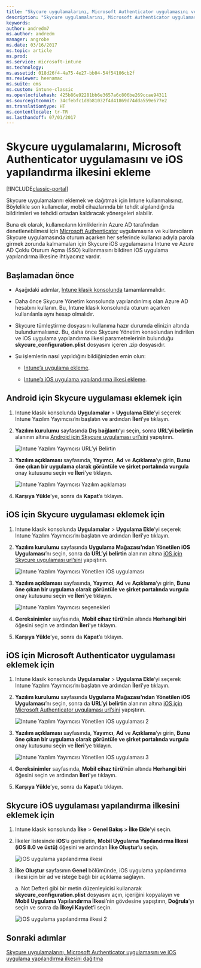```yaml
---
title: "Skycure uygulamalarını, Microsoft Authenticator uygulamasını ve iOS yapılandırma ilkesini ekleme"
description: "Skycure uygulamalarını, Microsoft Authenticator uygulamasını ve iOS yapılandırma ilkesini Intune klasik konsoluna ekleyin."
keywords: 
author: andredm7
ms.author: andredm
manager: angrobe
ms.date: 03/16/2017
ms.topic: article
ms.prod: 
ms.service: microsoft-intune
ms.technology: 
ms.assetid: 018d26f4-4a75-4e27-bb04-54f54106cb2f
ms.reviewer: heenamac
ms.suite: ems
ms.custom: intune-classic
ms.openlocfilehash: 425b86e92281bb6e3657a6c806be269ccae94311
ms.sourcegitcommit: 34cfebfc1d8b81032f4d41869d74dda559e677e2
ms.translationtype: HT
ms.contentlocale: tr-TR
ms.lasthandoff: 07/01/2017
---
```

# <a name="add-skycure-apps-microsoft-authenticator-app-and-ios-configuration-policy"></a>Skycure uygulamalarını, Microsoft Authenticator uygulamasını ve iOS yapılandırma ilkesini ekleme

[!INCLUDE[classic-portal](../includes/classic-portal.md)]

Skycure uygulamalarını eklemek ve dağıtmak için Intune kullanmalısınız. Böylelikle son kullanıcılar, mobil cihazlarında bir tehdit algılandığında bildirimleri ve tehdidi ortadan kaldıracak yönergeleri alabilir.

Buna ek olarak, kullanıcıların kimliklerinin Azure AD tarafından denetlenebilmesi için [Microsoft Authenticator](https://docs.microsoft.com/azure/multi-factor-authentication/end-user/microsoft-authenticator-app-how-to) uygulamasına ve kullanıcıların Skycure uygulamasında oturum açarken her seferinde kullanıcı adıyla parola girmek zorunda kalmamaları için Skycure iOS uygulamasına Intune ve Azure AD Çoklu Oturum Açma (SSO) kullanmasını bildiren iOS uygulama yapılandırma ilkesine ihtiyacınız vardır.

## <a name="before-you-begin"></a>Başlamadan önce

-   Aşağıdaki adımlar, [Intune klasik konsolunda](https://manage.microsoft.com/) tamamlanmalıdır.

-   Daha önce Skycure Yönetim konsolunda yapılandırılmış olan Azure AD hesabını kullanın. Bu, Intune klasik konsolunda oturum açarken kullanılanla aynı hesap olmalıdır.

-   Skycure tümleştirme dosyasını kullanıma hazır durumda elinizin altında bulundurmalısınız. Bu, daha önce Skycure Yönetim konsolundan indirilen ve iOS uygulama yapılandırma ilkesi parametrelerinin bulunduğu **skycure\_configuration.plist** dosyasını içeren .zip dosyasıdır.

-   Şu işlemlerin nasıl yapıldığını bildiğinizden emin olun:

    -   [Intune’a uygulama ekleme](/intune-classic/deploy-use/add-apps).

    -   [Intune’a iOS uygulama yapılandırma ilkesi ekleme](/intune-classic/deploy-use/configure-ios-apps-with-mobile-app-configuration-policies-in-microsoft-intune).

## <a name="to-add-the-skycure-app-for-android"></a>Android için Skycure uygulaması eklemek için

1.  Intune klasik konsolunda **Uygulamalar** &gt; **Uygulama Ekle**’yi seçerek Intune Yazılım Yayımcısı’nı başlatın ve ardından **İleri**’ye tıklayın.

2.  **Yazılım kurulumu** sayfasında **Dış bağlantı**’yı seçin, sonra **URL’yi belirtin** alanının altına [Android için Skycure uygulaması url’sini](https://play.google.com/store/apps/details?id=com.skycure.skycure) yapıştırın.

    ![Intune Yazılım Yayımcısı URL’yi Belirtin](../media/mtp/skycure-add-apps-1.png)

3.  **Yazılım açıklaması** sayfasında, **Yayımcı**, **Ad** ve **Açıklama**’yı girin, **Bunu öne çıkan bir uygulama olarak görüntüle ve şirket portalında vurgula** onay kutusunu seçin ve **İleri**’ye tıklayın.

    ![Intune Yazılım Yayımcısı Yazılım açıklaması](../media/mtp/skycure-add-apps-2.png)

4.  **Karşıya Yükle**’ye, sonra da **Kapat**’a tıklayın.

## <a name="to-add-the-skycure-app-for-ios"></a>iOS için Skycure uygulaması eklemek için

1.  Intune klasik konsolunda **Uygulamalar** &gt; **Uygulama Ekle**’yi seçerek Intune Yazılım Yayımcısı’nı başlatın ve ardından **İleri**’ye tıklayın.

2.  **Yazılım kurulumu** sayfasında **Uygulama Mağazası’ndan Yönetilen iOS Uygulaması**’nı seçin, sonra da **URL’yi belirtin** alanının altına [iOS için Skycure uygulaması url’sini](https://itunes.apple.com/us/app/skycure/id695620821?mt=8) yapıştırın.

    ![Intune Yazılım Yayımcısı Yönetilen iOS uygulaması](../media/mtp/skycure-add-apps-3.png)

3.  **Yazılım açıklaması** sayfasında, **Yayımcı**, **Ad** ve **Açıklama**’yı girin, **Bunu öne çıkan bir uygulama olarak görüntüle ve şirket portalında vurgula** onay kutusunu seçin ve **İleri**’ye tıklayın.

    ![Intune Yazılım Yayımcısı seçenekleri](../media/mtp/skycure-add-apps-4.png)

4.  **Gereksinimler** sayfasında, **Mobil cihaz türü**’nün altında **Herhangi biri** öğesini seçin ve ardından **İleri**’ye tıklayın.

5.  **Karşıya Yükle**’ye, sonra da **Kapat**’a tıklayın.

## <a name="to-add-the-microsoft-authenticator-app-for-ios"></a>iOS için Microsoft Authenticator uygulaması eklemek için

1.  Intune klasik konsolunda **Uygulamalar** &gt; **Uygulama Ekle**’yi seçerek Intune Yazılım Yayımcısı’nı başlatın ve ardından **İleri**’ye tıklayın.

2.  **Yazılım kurulumu** sayfasında **Uygulama Mağazası’ndan Yönetilen iOS Uygulaması**’nı seçin, sonra da **URL’yi belirtin** alanının altına [iOS için Microsoft Authenticator uygulaması url’sini](https://itunes.apple.com/us/app/microsoft-authenticator/id983156458?mt=8) yapıştırın.

    ![Intune Yazılım Yayımcısı Yönetilen iOS uygulaması 2](../media/mtp/skycure-add-apps-5.png)

3.  **Yazılım açıklaması** sayfasında, **Yayımcı**, **Ad** ve **Açıklama**’yı girin, **Bunu öne çıkan bir uygulama olarak görüntüle ve şirket portalında vurgula** onay kutusunu seçin ve **İleri**’ye tıklayın.

    ![Intune Yazılım Yayımcısı Yönetilen iOS uygulaması 3](../media/mtp/skycure-add-apps-6.png)

4.  **Gereksinimler** sayfasında, **Mobil cihaz türü**’nün altında **Herhangi biri** öğesini seçin ve ardından **İleri**’ye tıklayın.

5.  **Karşıya Yükle**’ye, sonra da **Kapat**’a tıklayın.

## <a name="to-add-the-skycure-ios-app-configuration-policy"></a>Skycure iOS uygulaması yapılandırma ilkesini eklemek için

1.  Intune klasik konsolunda **İlke** &gt; **Genel Bakış &gt; İlke Ekle**’yi seçin.

2.  İlkeler listesinde **iOS**’u genişletin, **Mobil Uygulama Yapılandırma İlkesi (iOS 8.0 ve üstü)** öğesini ve ardından **İlke Oluştur**’u seçin.

    ![iOS uygulama yapılandırma ilkesi](../media/mtp/skycure-add-apps-7.png)

3.  **İlke Oluştur** sayfasının **Genel** bölümünde, iOS uygulama yapılandırma ilkesi için bir ad ve isteğe bağlı bir açıklama sağlayın.

    a.  Not Defteri gibi bir metin düzenleyicisi kullanarak **skycure\_configuration.plist** dosyasını açın, içeriğini kopyalayın ve **Mobil Uygulama Yapılandırma İlkesi**’nin gövdesine yapıştırın, **Doğrula**’yı seçin ve sonra da **İlkeyi Kaydet**’i seçin.

       ![iOS uygulama yapılandırma ilkesi 2](../media/mtp/skycure-add-apps-8.png)

## <a name="next-steps"></a>Sonraki adımlar

[Skycure uygulamalarını, Microsoft Authenticator uygulamasını ve iOS uygulama yapılandırma ilkesini dağıtma](/intune-classic/deploy-use/deploy-skycure-apps-microsoft-authenticator-app-and-ios-app-configuration-policy)
